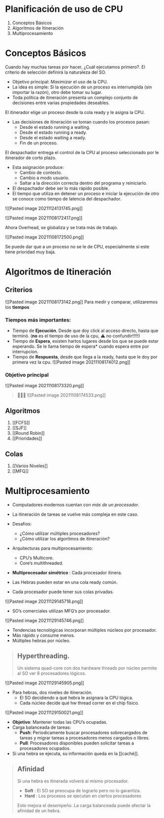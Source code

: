 # Planificación de uso de CPU

1. Conceptos Básicos
2. Algoritmos de Itineración
3. Multiprocesamiento

# Conceptos Básicos

Cuando hay muchas tareas por hacer, ¿Cuál ejecutamos primero?. El criterio de selección definirá la naturaleza del SO.

- Objetivo principal: _Maximizar_ el uso de la CPU.
- La idea es simple: Si la ejecución de un proceso es interrumpida (sin
importar la razón), otro debe tomar su lugar.
- Toda polı́tica de itineración presenta un complejo conjunto de
decisiones entre varias propiedades deseables.

El itinerador elige un proceso desde la cola ready y le asigna la CPU.
- Las decisiones de itineración se toman cuando los procesos pasan:
	- Desde el estado running a waiting.
	- Desde el estado running a ready.
	- Desde el estado waiting a ready.
	- Fin de un proceso.

El despachador entrega el control de la CPU al proceso seleccionado
por le itinerador de corto plazo.
- Esta asignación produce:
	- Cambio de contexto.
	- Cambio a modo usuario.
	- Saltar a la dirección correcta dentro del programa y reiniciarlo.
- El despachador debe ser lo más rápido posible.
- El tiempo que utiliza en detener un proceso e iniciar la ejecución de
otro se conoce como tiempo de latencia del despachador.

![[Pasted image 20211124131745.png]]

![[Pasted image 20211108172417.png]]

Ahora Overhead, se globaliza y  se trata más de trabajo. 

![[Pasted image 20211108172500.png]]

Se puede dar que a un proceso no se le de CPU, especialmente si este tiene prioridad muy baja. 

# Algoritmos de Itineración

## Criterios

![[Pasted image 20211108173142.png]]
Para medir y comparar, utilizaremos los **tiempos**

### Tiempos más importantes:

- Tiempo de **Ejecución**. Desde que doy click al acceso directo, hasta que terminó. (**no** es el tiempo de uso de la cpu, ⚠ no confundir!!!!!)
- Tiempo de **Espera**, existen hartos lugares desde los que se puede estar esperando. Se le llama tiempo de espera* cuando espera entre por interrupcion.
- Tiempo de **Respuesta**, desde que llega a la ready, hasta que le doy por primera vez la cpu. 
![[Pasted image 20211108174012.png]]

### Objetivo principal

![[Pasted image 20211108173320.png]]

> 🌟🌟🌟 ![[Pasted image 20211108174533.png]]

## Algoritmos

1. [[FCFS]]
2. [[SJF]]
3. [[Round Robin]]
4. [[Prioridades]]

## Colas

1. [[Varios Niveles]]
2. [[MFQ]]

# Multiprocesamiento

- Computadores modernos cuentan con _más de un procesador_.
- La itineración de tareas se vuelve más compleja en este caso.
- Desafios:
	- ¿Cómo utilizar múltiples procesadores?
	- ¿Cómo utilizar los algoritmos de itineración?
- Arquitecturas para multiprocesamiento:
	- CPU’s Multicore.
	- Core’s multithreaded.

- **Multiprocesador simétrico** : Cada procesador itinera.
- Las Hebras pueden estar en una cola ready común.
- Cada procesador puede tener sus colas privadas.

![[Pasted image 20211129145718.png]]

- SO’s comerciales utilizan MFQ’s por procesador.

![[Pasted image 20211129145746.png]]

- Tendencias tecnológicas incorporan múltiples núcleos por procesador.
- Más rápido y consume menos.
- Múltiples hebras por núcleo.
 > ## Hyperthreading.
> Un sistema quad-core con dos hardware threads por núcleo
permite al SO ver 8 procesadores lógicos.

![[Pasted image 20211129145905.png]]

- Para hebras, dos niveles de itineración.
	- El SO decidiendo a qué hebra le asignara la CPU lógica.
	- Cada núcleo decide qué hw thread correr en el chip físico.

![[Pasted image 20211129150021.png]]

- **Objetivo**: Mantener todas las CPU’s ocupadas.
- Carga balanceada de tareas:
	- **Push**: Periodicamente buscar procesadores sobrecargados de tareas y migrar tareas a procesadores menos cargados o libres.
	- **Pull**: Procesadores disponibles pueden solicitar tareas a procesadores ocupados.
- Si una hebra se ejecuta, su información queda en la [[caché]].

> ## Afinidad
> Si una hebra es itinerada volverá al mismo procesador.
> - **Soft** : El SO se preocupa de lograrlo pero no lo garantiza.
> - **Hard**  : Los procesos se ejecutan en ciertos procesadores
>
> Esto mejora el desempeño. La carga balanceada puede afectar la afinidad de un hebra.
